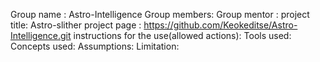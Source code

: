 Group name : Astro-Intelligence
Group members: 
Group mentor : 
project title: Astro-slither
project page : https://github.com/Keokeditse/Astro-Intelligence.git
instructions for the use(allowed actions): 
Tools used:
Concepts used:
Assumptions:
Limitation: 
